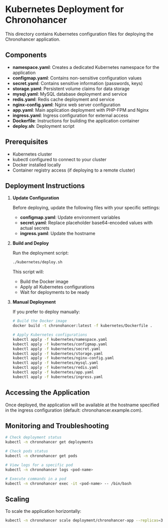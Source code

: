 # Kubernetes Deployment for Chronohancer

This directory contains Kubernetes configuration files for deploying the Chronohancer application.

## Components

- **namespace.yaml**: Creates a dedicated Kubernetes namespace for the application
- **configmap.yaml**: Contains non-sensitive configuration values
- **secret.yaml**: Contains sensitive information (passwords, keys)
- **storage.yaml**: Persistent volume claims for data storage
- **mysql.yaml**: MySQL database deployment and service
- **redis.yaml**: Redis cache deployment and service
- **nginx-config.yaml**: Nginx web server configuration
- **app.yaml**: Main application deployment with PHP-FPM and Nginx
- **ingress.yaml**: Ingress configuration for external access
- **Dockerfile**: Instructions for building the application container
- **deploy.sh**: Deployment script

## Prerequisites

- Kubernetes cluster
- kubectl configured to connect to your cluster
- Docker installed locally
- Container registry access (if deploying to a remote cluster)

## Deployment Instructions

1. **Update Configuration**

   Before deploying, update the following files with your specific settings:

   - **configmap.yaml**: Update environment variables
   - **secret.yaml**: Replace placeholder base64-encoded values with actual secrets
   - **ingress.yaml**: Update the hostname

2. **Build and Deploy**

   Run the deployment script:

   ```bash
   ./kubernetes/deploy.sh
   ```

   This script will:
   - Build the Docker image
   - Apply all Kubernetes configurations
   - Wait for deployments to be ready

3. **Manual Deployment**

   If you prefer to deploy manually:

   ```bash
   # Build the Docker image
   docker build -t chronohancer:latest -f kubernetes/Dockerfile .

   # Apply Kubernetes configurations
   kubectl apply -f kubernetes/namespace.yaml
   kubectl apply -f kubernetes/configmap.yaml
   kubectl apply -f kubernetes/secret.yaml
   kubectl apply -f kubernetes/storage.yaml
   kubectl apply -f kubernetes/nginx-config.yaml
   kubectl apply -f kubernetes/mysql.yaml
   kubectl apply -f kubernetes/redis.yaml
   kubectl apply -f kubernetes/app.yaml
   kubectl apply -f kubernetes/ingress.yaml
   ```

## Accessing the Application

Once deployed, the application will be available at the hostname specified in the ingress configuration (default: chronohancer.example.com).

## Monitoring and Troubleshooting

```bash
# Check deployment status
kubectl -n chronohancer get deployments

# Check pods status
kubectl -n chronohancer get pods

# View logs for a specific pod
kubectl -n chronohancer logs <pod-name>

# Execute commands in a pod
kubectl -n chronohancer exec -it <pod-name> -- /bin/bash
```

## Scaling

To scale the application horizontally:

```bash
kubectl -n chronohancer scale deployment/chronohancer-app --replicas=3